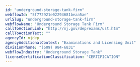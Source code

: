 ```yaml
---
id: "underground-storage-tank-firm"
webflowId: "5f772921e02294681beaa5ae"
urlSlug: "underground-storage-tank-firm"
webflowName: "Underground Storage Tank Firm"
callToActionLink: "http://nj.gov/dep/exams/ust.htm"
callToActionText: ""
agencyId: njdep
agencyAdditionalContext: "Examinations and Licensing Unit"
divisionPhone: "(609) 984-6831"
webflowIndustry: "Underground Storage Tank"
licenseCertificationClassification: "CERTIFICATION"
---
```

